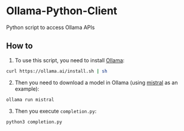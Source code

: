 # Ollama-Python-Client
Python script to access Ollama APIs


## How to
1. To use this script, you need to install [Ollama](https://ollama.ai/):
```bash
curl https://ollama.ai/install.sh | sh
```

2. Then you need to download a model in Ollama (using [mistral](https://ollama.ai/library/mistral) as an example):
```bash
ollama run mistral
```

3. Then you execute `completion.py`:
```bash
python3 completion.py
```
